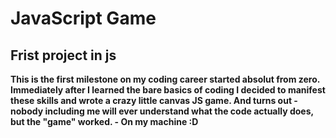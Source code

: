 # JavaScript Game
## Frist project in js
 
<p><strong>This is the first milestone on my coding career started absolut from zero. Immediately after I learned the bare basics of coding I decided to manifest these skills and wrote a crazy little canvas JS game. And turns out - nobody including me will ever understand what the code actually does, but the "game" worked. - On my machine :D</strong></p>
